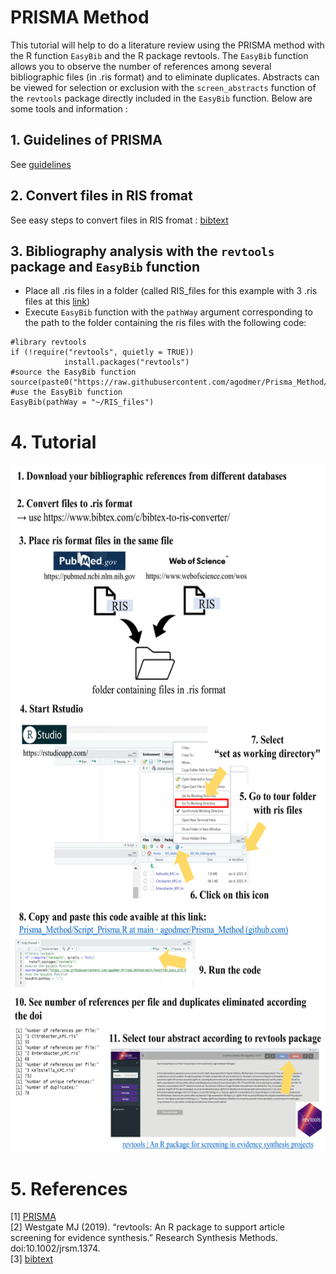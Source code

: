 # PRISMA Method

This tutorial will help to do a literature review using the PRISMA method with the R function `EasyBib` and the R package revtools. The `EasyBib` function allows you to observe the number of references among several bibliographic files (in .ris format) and to eliminate duplicates. Abstracts can be viewed for selection or exclusion with the `screen_abstracts` function of the `revtools` package directly included in the `EasyBib` function. Below are some tools and information :

## 1. Guidelines of PRISMA
See [guidelines](https://guides.lib.unc.edu/systematic-reviews/write)

## 2. Convert files in RIS fromat
See easy steps to convert files in RIS fromat : [bibtext](https://www.bibtex.com/c/bibtex-to-ris-converter/)

## 3. Bibliography analysis with the `revtools` package and `EasyBib` function
- Place all .ris files in  a folder (called RIS_files for this example with 3 .ris files at this [link](https://github.com/agodmer/Prisma_Method/tree/main/RIS_files))
- Execute `EasyBib` function with the `pathWay` argument corresponding to the path to the folder containing the ris files with the following code:
```
#library revtools
if (!require("revtools", quietly = TRUE))
            install.packages("revtools")
#source the EasyBib function
source(paste0("https://raw.githubusercontent.com/agodmer/Prisma_Method/main/Function_easy_bib.R"))
#use the EasyBib function 
EasyBib(pathWay = "~/RIS_files")
```
# 4. Tutorial
<p align="center">
  <img src="Tutorial/Tuto_prisma-1.png" width="650" height="1100">
</p>

# 5. References
[1] [PRISMA](https://prisma-statement.org//)  
[2] Westgate MJ (2019). “revtools: An R package to support article screening for evidence synthesis.” Research Synthesis Methods. doi:10.1002/jrsm.1374.  
[3] [bibtext](https://www.bibtex.com/c/bibtex-to-ris-converter/)
